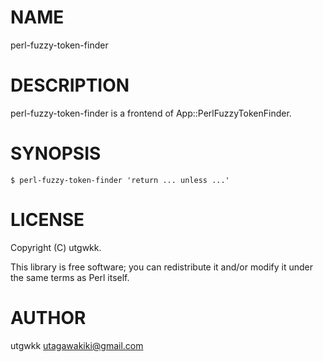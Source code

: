 # NAME

perl-fuzzy-token-finder

# DESCRIPTION

perl-fuzzy-token-finder is a frontend of App::PerlFuzzyTokenFinder.

# SYNOPSIS

    $ perl-fuzzy-token-finder 'return ... unless ...'

# LICENSE

Copyright (C) utgwkk.

This library is free software; you can redistribute it and/or modify
it under the same terms as Perl itself.

# AUTHOR

utgwkk <utagawakiki@gmail.com>
